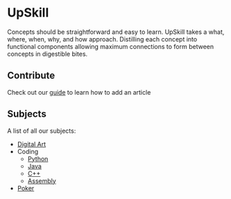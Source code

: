 # UpSkill
Concepts should be straightforward and easy to learn. UpSkill takes a what, where, when, why, and how approach. Distilling each concept into functional components allowing maximum connections to form between concepts in digestible bites.

## Contribute
Check out our [guide](wiki/tutorial.md) to learn how to add an article

## Subjects
A list of all our subjects:

- [Digital Art](wiki/digital-art/digital-art.md)
- Coding
  - [Python](wiki/coding/python/python.md)
  - [Java](wiki/coding/python/Java.md)
  - [C++](wiki/coding/python/Cplusplus.md)
  - [Assembly](wiki/coding/python/Assembly.md)
- [Poker](wiki/poker/poker.md)
